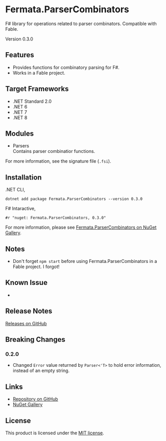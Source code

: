 # Fermata.ParserCombinators

F# library for operations related to parser combinators. Compatible with Fable.

Version 0.3.0

## Features

- Provides functions for combinatory parsing for F#.
- Works in a Fable project.

## Target Frameworks

- .NET Standard 2.0
- .NET 6
- .NET 7
- .NET 8

## Modules

- Parsers  
   Contains parser combinatior functions.

For more information, see the signature file (`.fsi`).

## Installation

.NET CLI,

```
dotnet add package Fermata.ParserCombinators --version 0.3.0
```

F# Intaractive,

```
#r "nuget: Fermata.ParserCombinators, 0.3.0"
```

For more information, please see [Fermata.ParserCombinators on NuGet Gallery](https://www.nuget.org/packages/Fermata.ParserCombinators).

## Notes

- Don't forget `npm start` before using Fermata.ParserCombinators in a Fable project. I forgot!

## Known Issue

-

## Release Notes

[Releases on GitHub](https://github.com/taidalog/Fermata.ParserCombinators/releases)

## Breaking Changes

### 0.2.0

- Changed `Error` value returned by `Parser<'T>` to hold error information, instead of an empty string.

## Links

- [Repository on GitHub](https://github.com/taidalog/Fermata.ParserCombinators)
- [NuGet Gallery](https://www.nuget.org/packages/Fermata.ParserCombinators)

## License

This product is licensed under the [MIT license](https://github.com/taidalog/Fermata.ParserCombinators/blob/main/LICENSE).
